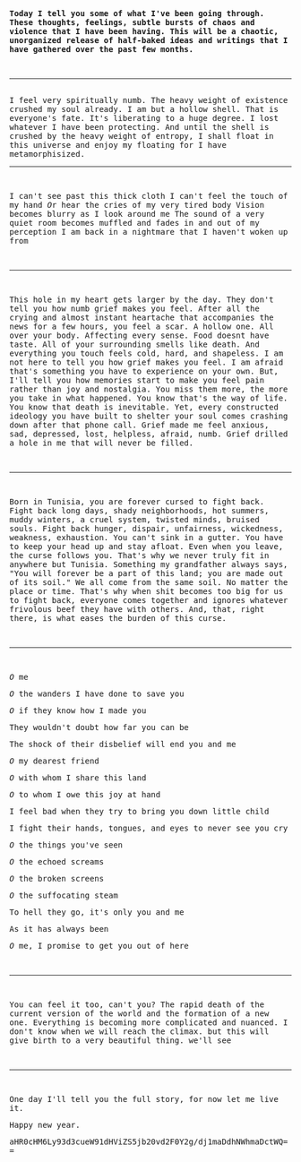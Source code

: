 **Today I tell you some of what I've been going through. These thoughts, feelings, subtle bursts of chaos and violence that I have been having. This will be a chaotic, unorganized release of half-baked ideas and writings that I have gathered over the past few months.**

<br/>

---
<br/>
I feel very spiritually numb. The heavy weight of existence crushed my soul already. I am but a hollow shell. That is everyone's fate. It's liberating to a huge degree. I lost whatever I have been protecting. And until the shell is crushed by the heavy weight of entropy, I shall float in this universe and enjoy my floating for I have metamorphisized.

<br>

---

<br/>

I can't see past this thick cloth
I can't feel the touch of my hand
*O*r hear the cries of my very tired body
Vision becomes blurry as I look around me
The sound of a very quiet room becomes muffled and fades in and out of my perception
I am back in a nightmare that I haven't woken up from

<br/>

---

<br/>

This hole in my heart gets larger by the day. They don't tell you how numb grief makes you feel. After all the crying and almost instant heartache that accompanies the news for a few hours, you feel a scar. A hollow one. All over your body. Affecting every sense. Food doesnt have taste. All of your surrounding smells like death. And everything you touch feels cold, hard, and shapeless. I am not here to tell you how grief makes you feel. I am afraid that's something you have to experience on your own. But, I'll tell you how memories start to make you feel pain rather than joy and nostalgia. You miss them more, the more you take in what happened. You know that's the way of life. You know that death is inevitable. Yet, every constructed ideology you have built to shelter your soul comes crashing down after that phone call. Grief made me feel anxious, sad, depressed, lost, helpless, afraid, numb. Grief drilled a hole in me that will never be filled.

<br/>

---

<br/>

Born in Tunisia, you are forever cursed to fight back.  Fight back long days, shady neighborhoods, hot summers, muddy winters, a cruel system, twisted minds, bruised souls. Fight back hunger, dispair, unfairness, wickedness, weakness, exhaustion. You can't sink in a gutter. You have to keep your head up and stay afloat. Even when you leave, the curse follows you. That's why we never truly fit in anywhere but Tunisia. Something my grandfather always says, "You will forever be a part of this land; you are made out of its soil." We all come from the same soil. No matter the place or time. That's why when shit becomes too big for us to fight back, everyone comes together and ignores whatever frivolous beef they have with others. And, that, right there, is what eases the burden of this curse.

<br/>

---

<br/>

*O* me

*O* the wanders I have done to save you

*O* if they know how I made you

They wouldn't doubt how far you can be

The shock of their disbelief will end you and me

*O* my dearest friend

*O* with whom I share this land

*O* to whom I owe this joy at hand

I feel bad when they try to bring you down little child

I fight their hands, tongues, and eyes to never see you cry

*O* the things you've seen

*O* the echoed screams

*O* the broken screens

*O* the suffocating steam

To hell they go, it's only you and me

As it has always been

*O* me, I promise to get you out of here

<br/>

---

<br/>

You can feel it too, can't you? The rapid death of the current version of the world and the formation of a new one. Everything is becoming more complicated and nuanced. I don't know when we will reach the climax. but this will give birth to a very beautiful thing. we'll see

<br/>

---

<br/>

One day I'll tell you the full story, for now let me live it.

Happy new year.


aHR0cHM6Ly93d3cueW91dHViZS5jb20vd2F0Y2g/dj1maDdhNWhmaDctWQ==

<style> body {font-family: 'Lucida Console', monospace;}</style>
